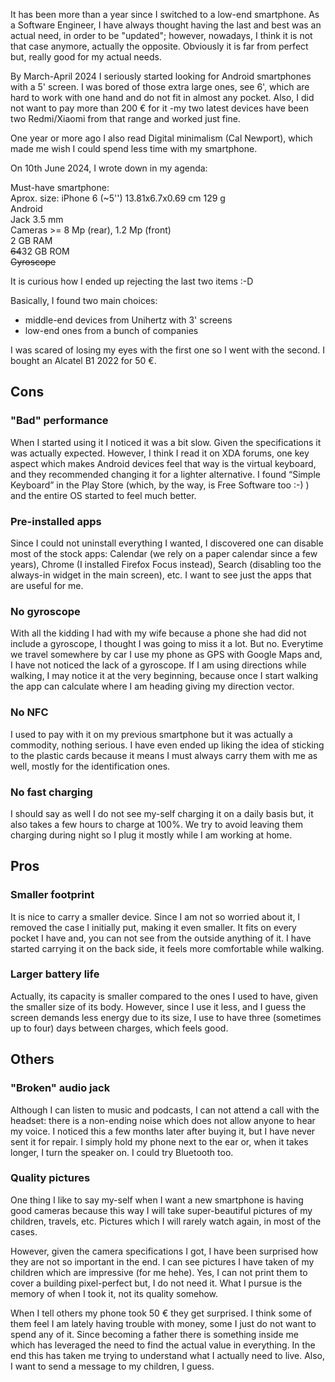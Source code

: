 It has been more than a year since I switched to a low-end smartphone. As a Software Engineer, I have always thought having the last and best was an actual need, in order to be "updated"; however, nowadays, I think it is not that case anymore, actually the opposite. Obviously it is far from perfect but, really good for my actual needs.

By March-April 2024 I seriously started looking for Android smartphones with a 5' screen. I was bored of those extra large ones, see 6', which are hard to work with one hand and do not fit in almost any pocket. Also, I did not want to pay more than 200 € for it \-my two latest devices have been two Redmi/Xiaomi from that range and worked just fine.

One year or more ago I also read Digital minimalism (Cal Newport), which made me wish I could spend less time with my smartphone.

On 10th June 2024, I wrote down in my agenda:

Must-have smartphone:  
Aprox. size: iPhone 6 (\~5'') 13.81x6.7x0.69 cm 129 g  
Android  
Jack 3.5 mm  
Cameras \>= 8 Mp (rear), 1.2 Mp (front)  
2 GB RAM  
~~64~~32 GB ROM  
~~Gyroscope~~

It is curious how I ended up rejecting the last two items :-D

Basically, I found two main choices:

- middle-end devices from Unihertz with 3' screens  
- low-end ones from a bunch of companies

I was scared of losing my eyes with the first one so I went with the second. I bought an Alcatel B1 2022 for 50 €.

## Cons

### "Bad" performance

When I started using it I noticed it was a bit slow. Given the specifications it was actually expected. However, I think I read it on XDA forums, one key aspect which makes Android devices feel that way is the virtual keyboard, and they recommended changing it for a lighter alternative. I found “Simple Keyboard” in the Play Store (which, by the way, is Free Software too :-) ) and the entire OS started to feel much better.

### Pre-installed apps

Since I could not uninstall everything I wanted, I discovered one can disable most of the stock apps: Calendar (we rely on a paper calendar since a few years), Chrome (I installed Firefox Focus instead), Search (disabling too the always-in widget in the main screen), etc. I want to see just the apps that are useful for me.

### No gyroscope

With all the kidding I had with my wife because a phone she had did not include a gyroscope, I thought I was going to miss it a lot. But no. Everytime we travel somewhere by car I use my phone as GPS with Google Maps and, I have not noticed the lack of a gyroscope. If I am using directions while walking, I may notice it at the very beginning, because once I start walking the app can calculate where I am heading giving my direction vector.

### No NFC

I used to pay with it on my previous smartphone but it was actually a commodity, nothing serious. I have even ended up liking the idea of sticking to the plastic cards because it means I must always carry them with me as well, mostly for the identification ones.

### No fast charging

I should say as well I do not see my-self charging it on a daily basis  but, it also takes a few hours to charge at 100%. We try to avoid leaving them charging during night so I plug it mostly while I am working at home.

## Pros

### Smaller footprint

It is nice to carry a smaller device. Since I am not so worried about it, I removed the case I initially put, making it even smaller. It fits on every pocket I have and, you can not see from the outside anything of it. I have started carrying it on the back side, it feels more comfortable while walking.

### Larger battery life

Actually, its capacity is smaller compared to the ones I used to have, given the smaller size of its body. However, since I use it less, and I guess the screen demands less energy due to its size, I use to have three (sometimes up to four) days between charges, which feels good.

## Others

### "Broken" audio jack

Although I can listen to music and podcasts, I can not attend a call with the headset: there is a non-ending noise which does not allow anyone to hear my voice. I noticed this a few months later after buying it, but I have never sent it for repair. I simply hold my phone next to the ear or, when it takes longer, I turn the speaker on. I could try Bluetooth too.

### Quality pictures

One thing I like to say my-self when I want a new smartphone is having good cameras because this way I will take super-beautiful pictures of my children, travels, etc. Pictures which I will rarely watch again, in most of the cases.

However, given the camera specifications I got, I have been surprised how they are not so important in the end. I can see pictures I have taken of my children which are impressive (for me hehe). Yes, I can not print them to cover a building pixel-perfect but, I do not need it. What I pursue is the memory of when I took it, not its quality somehow.

When I tell others my phone took 50 € they get surprised. I think some of them feel I am lately having trouble with money, some I just do not want to spend any of it. Since becoming a father there is something inside me which has leveraged the need to find the actual value in everything. In the end this has taken me trying to understand what I actually need to live. Also, I want to send a message to my children, I guess.  
